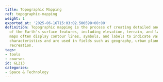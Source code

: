 ```yaml
---
title: Topographic Mapping
ref: topographic-mapping
weight: 1
exported_at: '2025-06-16T15:03:02.500598+00:00'
definition: Topographic mapping is the process of creating detailed and accurate representations
  of the Earth's surface features, including elevation, terrain, and landforms. These
  maps often display contour lines, symbols, and labels to indicate various physical
  characteristics and are used in fields such as geography, urban planning, and outdoor
  recreation.
tags:
- tools
- courses
id: GL213
categories:
- Space & Technology
---
```


